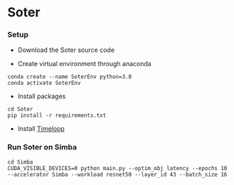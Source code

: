 # Soter

### Setup ###
* Download the Soter source code 

* Create virtual environment through anaconda
```
conda create --name SoterEnv python=3.8
conda activate SoterEnv
```
* Install packages
   
```
cd Soter
pip install -r requirements.txt
```

* Install [Timeloop](https://timeloop.csail.mit.edu/timeloop)

### Run Soter on Simba ###

```
cd Simba
CUDA_VISIBLE_DEVICES=0 python main.py --optim_obj latency --epochs 10 --accelerator Simba --workload resnet50 --layer_id 43 --batch_size 16
```

